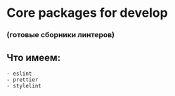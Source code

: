 # Core packages for develop

### (готовые сборники линтеров)

## Что имеем:

    - eslint
    - prettier
    - stylelint